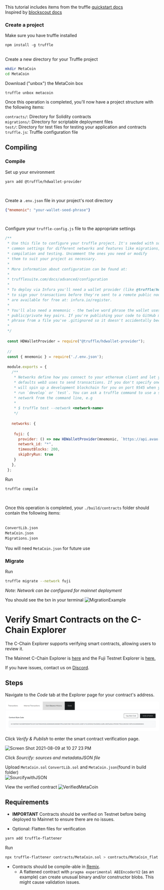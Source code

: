 This tutorial includes items from the truffle [quickstart docs](https://www.trufflesuite.com/docs/truffle/quickstart)<br>
Inspired by [blockscout docs](https://docs.blockscout.com/for-users/smart-contract-interaction/verifying-a-smart-contract/contracts-verification-via-sourcify)



### Create a project

Make sure you have truffle installed
```
npm install -g truffle
```
<br>
Create a new directory for your Truffle project

```zsh
mkdir MetaCoin
cd MetaCoin
```

Download ("unbox") the MetaCoin box
```
truffle unbox metacoin
```

Once this operation is completed, you'll now have a project structure with the following items:

``contracts/``: Directory for Solidity contracts<br>
``migrations/``: Directory for scriptable deployment files<br>
``test/``: Directory for test files for testing your application and contracts<br>
``truffle.js``: Truffle configuration file

## Compiling
### Compile

Set up your environment

```zsh
yarn add @truffle/hdwallet-provider
```
<br>

Create a ``.env.json`` file in your project's root directory
```json
{"mnemonic": "your-wallet-seed-phrase"}
```
<br>

Configure your ``truffle-config.js`` file to the appropriate settings

```js
/**
 * Use this file to configure your truffle project. It's seeded with some
 * common settings for different networks and features like migrations,
 * compilation and testing. Uncomment the ones you need or modify
 * them to suit your project as necessary.
 *
 * More information about configuration can be found at:
 *
 * trufflesuite.com/docs/advanced/configuration
 *
 * To deploy via Infura you'll need a wallet provider (like @truffle/hdwallet-provider)
 * to sign your transactions before they're sent to a remote public node. Infura accounts
 * are available for free at: infura.io/register.
 *
 * You'll also need a mnemonic - the twelve word phrase the wallet uses to generate
 * public/private key pairs. If you're publishing your code to GitHub make sure you load this
 * phrase from a file you've .gitignored so it doesn't accidentally become public.
 *
 */

 const HDWalletProvider = require("@truffle/hdwallet-provider");

 //
 const { mnemonic } = require('./.env.json');
 
 module.exports = {
   /**
    * Networks define how you connect to your ethereum client and let you set the
    * defaults web3 uses to send transactions. If you don't specify one truffle
    * will spin up a development blockchain for you on port 9545 when you
    * run `develop` or `test`. You can ask a truffle command to use a specific
    * network from the command line, e.g
    *
    * $ truffle test --network <network-name>
    */

   networks: {
 
    fuji: {
      provider: () => new HDWalletProvider(mnemonic, `https://api.avax-test.network/ext/bc/C/rpc`),
      network_id: "*",
      timeoutBlocks: 200,
      skipDryRun: true
    }
   },
 };
```


Run

```zsh
truffle compile
```
<br>

Once this operation is completed, your ``./build/contracts`` folder should contain the following items:
<br>
<br>


``ConvertLib.json`` <br>
``MetaCoin.json``<br>
``Migrations.json``<br>
<br>
You will need ``MetaCoin.json`` for future use

### Migrate

Run
```zsh
truffle migrate --network fuji
```
_Note: Network can be configured for mainnet deployment_ 

You should see the txn in your terminal
<img width="1027" alt="MigrationExample" src="https://user-images.githubusercontent.com/73849597/128917753-2b96ed18-d3b5-47a8-9799-bbafda3b9f90.png">


# Verify Smart Contracts on the C-Chain Explorer

The C-Chain Explorer supports verifying smart contracts, allowing users to review it.

The Mainnet C-Chain Explorer is [here](https://cchain.explorer.avax.network/) and the Fuji Testnet Explorer is [here.](https://cchain.explorer.avax-test.network/)

If you have issues, contact us on [Discord](https://chat.avalabs.org).

## Steps

Navigate to the _Code_ tab at the Explorer page for your contract's address.

![Verify &amp; Publish](../../../.gitbook/assets/smart-contract-verify-page.png)

Click _Verify & Publish_ to enter the smart contract verification page.

![Screen Shot 2021-08-09 at 10 27 23 PM](https://user-images.githubusercontent.com/73849597/128813070-81bc2c11-6e38-47da-a3af-c6d90125b6a1.png)

Click _Sourcify: sources and metadataJSON file_

Upload ``MetaCoin.sol`` ``ConvertLib.sol`` and ``MetaCoin.json``(found in build folder)
<br>
![SourcifywithJSON](https://user-images.githubusercontent.com/73849597/128923990-af19b32a-d008-4c9e-ac02-d673914b7f84.png)

View the verified contract
![VerifiedMetaCoin](https://user-images.githubusercontent.com/73849597/128925965-280c8018-da90-4647-8b62-f67a807b40db.png)

## Requirements

* **IMPORTANT** Contracts should be verified on Testnet before being deployed to Mainnet to ensure there are no issues.

* Optional: Flatten files for verification
```zsh
yarn add truffle-flattener
```

Run 

```zsh
npx truffle-flattener contracts/MetaCoin.sol > contracts/MetaCoin_flat.sol
```

* Contracts should be compile-able in [Remix](https://remix.ethereum.org).
  * A flattened contract with `pragma experimental ABIEncoderV2` \(as an example\) can create unusual binary and/or constructor blobs.  This might cause validation issues.

